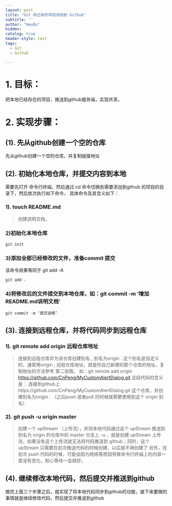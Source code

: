 ```yaml
---
layout: post
title: "Git 将已有的项目添加到 Github"
subtitle: ''
author: "HaoDu"
hidden: 
catalog: true
header-style: text
tags:
  - Git
  - Github

---
```

# 1. 目标：
 把本地已经存在的项目，推送到github服务端，实现共享。
 
 # 2. 实现步骤：
 ## (1). 先从github创建一个空的仓库
 
 先从github创建一个空的仓库，并复制链接地址
 
 ## (2). 初始化本地仓库，并提交内容到本地
 需要先打开 命令行终端，然后通过 cd 命令切换到需要添加到github 的项目的目录下，然后依次执行如下命令， 具体命令及其含义如下：
 ### 1). touch README.md
 
 > 创建说明文档，
 ### 2)初始化本地仓库
 
 ```
 git init
 ```
 ###  3)添加全部已经修改的文件，准备commit 提交
 
 该命令效果等同于 git add -A
 
 ```
 git add .
 ```
 ###  4)将修改后的文件提交到本地仓库，如：git commit -m ‘增加README.md说明文档’
 
 ```
 git commit -m ‘提交说明’
 ```
 ## (3). 连接到远程仓库，并将代码同步到远程仓库
 
 ### 1). git remote add origin 远程仓库地址
 > 连接到远程仓库并为该仓库创建别名 , 别名为origin . 这个别名是自定义的，通常用origin ; 远程仓库地址，就是你自己新建的那个仓库的地址，复制地址的方法参考 第二张图。
 如：git remote add origin https://github.com/CnPeng/MyCustomAlertDialog.git 这段代码的含义是： 连接到github上https://github.com/CnPeng/MyCustomAlertDialog.git 这个仓库，并创建别名为origin . （之后push 或者pull 的时候就需要使用到这个 origin 别名）
 
 ### 2). git push -u origin master
 > 创建一个 upStream （上传流），并将本地代码通过这个 upStream 推送到 别名为 origin 的仓库中的 master 分支上
 -u ，就是创建 upStream 上传流，如果没有这个上传流就无法将代码推送到 github；同时，这个 upStream 只需要在初次推送代码的时候创建，以后就不用创建了
 另外，在初次 push 代码的时候，可能会因为网络等原因导致命令行终端上的内容一直没有变化，耐心等待一会就好。
 
 
 ## (4). 继续修改本地代码，然后提交并推送到github
 做完上面三个步骤之后，就实现了将本地代码同步到github的功能，接下来要做的事情就是继续修改代码，然后提交并推送到github
 
 
 
 
 
 
 
 
 
 
 
 
 
 
